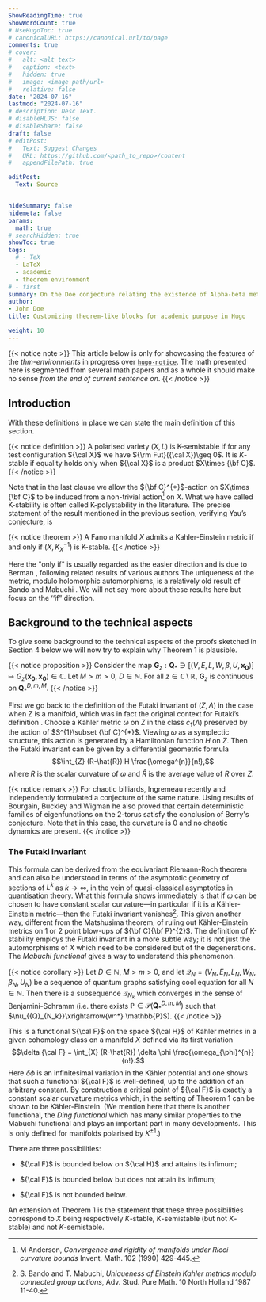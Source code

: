 ```yaml
---
ShowReadingTime: true
ShowWordCount: true
# UseHugoToc: true
# canonicalURL: https://canonical.url/to/page
comments: true
# cover:
#   alt: <alt text>
#   caption: <text>
#   hidden: true
#   image: <image path/url>
#   relative: false
date: "2024-07-16"
lastmod: "2024-07-16"
# description: Desc Text.
# disableHLJS: false
# disableShare: false
draft: false
# editPost:
#   Text: Suggest Changes
#   URL: https://github.com/<path_to_repo>/content
#   appendFilePath: true

editPost:
  Text: Source


hideSummary: false
hidemeta: false
params:
  math: true
# searchHidden: true
showToc: true
tags:
  # - TeX
  - LaTeX
  - academic
  - theorem environment
# - first
summary: On the Doe conjecture relating the existence of Alpha-beta metrics on Nuno manifolds to L-stability.
author:
- John Doe
title: Customizing theorem-like blocks for academic purpose in Hugo

weight: 10
---
```


{{< notice note >}}
This article below is only for showcasing the features of the *thm-environments* in progress over [`hugo-notice`](https://github.com/martignoni/hugo-notice). The math presented here is segmented from several math papers and as a whole it should make no sense *from the end of current sentence on*.
{{< /notice >}}


## Introduction



With these definitions in place we can state the main definition of this section.

{{< notice definition >}}
A polarised variety $(X,L)$ is K-semistable if for any test configuration ${\cal X}$ we have ${\rm Fut}({\cal X})\geq 0$. It is $K$-stable if equality holds only when ${\cal X}$ is a product $X\times {\bf C}$.
{{< /notice >}}


Note that in the last clause we allow the ${\bf C}^{*}$-action on $X\times {\bf C}$ to be induced from a non-trivial action[^1] on $X$. What we have called K-stability is often called K-polystability in the literature. The precise statement of the result mentioned in the previous section, verifying Yau’s conjecture, is


{{< notice theorem >}}
A Fano manifold $X$ admits a Kahler-Einstein metric if and only if $(X,K_{X}^{-1})$ is K-stable.
{{< /notice >}}


Here the "only if" is usually regarded as the easier direction and is due to Berman , following related results of various authors The uniqueness of the metric, modulo holomorphic automorphisms, is a relatively old result of Bando and Mabuchi . We will not say more about these results here but focus on the ‘‘if” direction.

## Background to the technical aspects
To give some background to the technical aspects of the proofs sketched in Section 4 below we will now try to explain why Theorem 1 is plausible. 

{{< notice proposition >}}
Consider the map $\mathbf{G}_z:\mathbf{Q}_* \ni [(V,E,L,W, \beta, U,\mathbf{x_0}) ] \mapsto G_z(\mathbf{x_0},\mathbf{x_0})\in \mathbb C$. Let $M>m>0$, $D\in \mathbb N$. For all $z\in \mathbb C\setminus \mathbb R$, $\mathbf{G}_z$ is continuous on $\mathbf{Q}_*^{D,m,M}$.
{{< /notice >}}


First we go back to the definition of the Futaki invariant of $(Z,\Lambda)$ in the case when $Z$ is a manifold, which was in fact the original context for Futaki’s definition . Choose a Kähler metric $\omega$ on $Z$ in the class $c_{1}(\Lambda)$ preserved by the action of $S^{1}\subset {\bf C}^{*}$. Viewing $\omega$ as a symplectic structure, this action is generated by a Hamiltonian function $H$ on $Z$. Then the Futaki invariant can be given by a differential geometric formula $$\int_{Z} (R-\hat{R}) H \frac{\omega^{n}}{n!},$$ where $R$ is the scalar curvature of $\omega$ and $\hat{R}$ is the average value of $R$ over $Z$. 


{{< notice remark >}}
For chaotic billiards, Ingremeau recently and independently
formulated a conjecture of the same nature. Using results of Bourgain,
Buckley and Wigman he also proved that certain deterministic
families of eigenfunctions on the $2$-torus satisfy the conclusion of
Berry's conjecture. Note that in this case, the curvature is 0 and no
chaotic dynamics are present.
{{< /notice >}}

### The Futaki invariant

This formula can be derived from the equivariant Riemann-Roch theorem and can also be understood in terms of the asymptotic geometry of sections of $L^{k}$ as $k\rightarrow \infty$, in the vein of quasi-classical asymptotics in quantisation theory. What this formula shows immediately is that if $\omega$ can be chosen to have constant scalar curvature—in particular if it is a Kähler-Einstein metric—then the Futaki invariant vanishes[^2]. This given another way, different from the Matshusima theorem, of ruling out Kähler-Einstein metrics on 1 or 2 point blow-ups of ${\bf C}{\bf P}^{2}$. The definition of K-stability employs the Futaki invariant in a more subtle way; it is not just the automorphisms of $X$ which need to be considered but of the degenerations. The *Mabuchi functional* gives a way to understand this phenomenon. 

{{< notice corollary >}}
Let $D\in\mathbb N$, $M>m>0$, and let $\mathcal Q _N=(V_N,E_N,L_N,W_N, \beta_N, U_N)$ be a sequence of quantum graphs satisfying cool equation for all $N\in \mathbb N$.
Then there is a subsequence $\mathcal Q_{N_k}$ which converges in the sense of Benjamini-Schramm (i.e. there exists $\mathbb{P}\in \mathcal{P}(\mathbf{Q}_*^{D,m,M})$ such that $\nu_{{Q}_{N_k}}\xrightarrow{w^*} \mathbb{P}$).
{{< /notice >}}


This is a functional ${\cal F}$ on the space ${\cal H}$ of Kähler metrics in a given cohomology class on a manifold $X$ defined via its first variation $$\delta {\cal F} = \int_{X} (R-\hat{R}) \delta \phi \frac{\omega_{\phi}^{n}}{n!}.$$ Here $\delta \phi$ is an infinitesimal variation in the Kähler potential and one shows that such a functional ${\cal F}$ is well-defined, up to the addition of an arbitrary constant. By construction a critical point of ${\cal F}$ is exactly a constant scalar curvature metrics which, in the setting of Theorem 1 can be shown to be Kähler-Einstein. (We mention here that there is another functional, the *Ding functional* which has many similar properties to the Mabuchi functional and plays an important part in many developments. This is only defined for manifolds polarised by $K^{\pm 1}$.)

There are three possibilities:

- ${\cal F}$ is bounded below on ${\cal H}$ and attains its infimum;

- ${\cal F}$ is bounded below but does not attain its infimum;

- ${\cal F}$ is not bounded below.

An extension of Theorem 1 is the statement that these three possibilities correspond to $X$ being respectively $K$-stable, $K$-semistable (but not $K$-stable) and not $K$-semistable.


[^1]: M Anderson, *Convergence and rigidity of manifolds under Ricci curvature bounds* Invent. Math. 102 (1990) 429-445.
[^2]: S. Bando and T. Mabuchi, *Uniqueness of Einstein Kahler metrics modulo connected group actions*, Adv. Stud. Pure Math. 10 North Holland 1987 11-40.
<!-- 
<div class="thebibliography">

99 M Anderson *Convergence and rigidity of manifolds under Ricci curvature bounds* Invent. Math. 102 (1990) 429-445 S. Bando and T. Mabuchi *Uniqueness of Einstein Kähler metrics modulo connected group actions* Adv. Stud. Pure Math. 10 North Holland 1987 11-40 R. Berman *K-polystability of Q-Fano varieties admitting Kähler -Einstein metrics* Inventiones Math. 203 (2016) 973-1025 R. Berman and B. Berndtsson *Convexity of the K-energy on the space of Käler metrics and uniqueness of extremal metrics* R. Berman, S. Boucksom, P.Eyssidieux, V. Guedj and A. Zeriahi *Kähler-Einstein metrics and the Kähler-Ricci flow on log Fano varieties* arxiv 1111.7158 R. Berman, S. Boucksom and M. Jonsson *A variational approach to the Yau-Tian-Donaldson conjecture* arxiv 1509.04561 R. Berman, T. Darvas and C. Lu *Regularity of weak minimisers of the K-energy and applications to properness and K-stability* arxiv 1602.03114 R. Berman and H. Guenancia *Kähler-Einstein metrics on stable varieties and log canonical pairs* Geom. Funct. Analysis 24 (2014) 1683-1730 O. Biquard *Sur les fibrés paraboliques sur une surface complexe* J. London Math. Soc. 53 (1996) 302-316 S. Boucksom, T. Hisamoto and M. Jonsson *Uniform K-stability, Duistermaat-Heckman measures and singularities of pairs* arxiv 1504.06568 E. Calabi *On Kähler manifolds with vanishing canonical class* In: Algebraic geometry and topology A symposium in honour of S. Lefschetz Princeton U.P. 1957 pp 78-89 E. Calabi *The space of Kähler metrics* In: Proc. Int Congress Math, 1954 E.P. Norrdhoff 1956 pp 206-7 J. Cheeger and T. Colding *On the structure of spaces with Ricci curvature bounded below, I* Jour. Diff Geom. 46 (19970 406-480 J. Cheeger and A. Naber *Regularity of Einstein manifolds and the codimension 4 conjecture* Annals of Math. 182 (2015) 1093-1165 J. Cheeger, T. Colding and G. Tian *On the singularities of spaces with bounded Ricci curvature* Geom. Funct. Analysis 12 (2002) 873-914 X. Chen *Space of Kähler metrics* Jour. Differential Geometry 56 (2000)189-234 X. Chen, S. Sun and B. Wang *Kähler-Ricci flow, Kähler-Einstein metrics and K-stability* (arxiv 1508.04397) X. Chen, S. Donaldson and S. Sun *Kähler-Einstein mercs and stability* Int. Math. Res. Notices (2014) 2119-2125 X. Chen, S. Donaldson and S. Sun 2012 *Kähler-Einstein metrics on Fano manifolds I- III* Jour. Amer. Math. Soc 28 (2015) 183-278 X. Chen and B. Wang *Space of Ricci flows, II* arxiv 1405.6797 V. Datar and G. Székelyhidi *Kähler-Einstein metrics along the smooth continuity method* Geom. Funct. Analysis 26 (2016) 975-1010 T. Darvas *The Mabuchi geometry of finite-energy classes* Advances in Math. 285 (2015) 182-219 T. Darvas and Y. Rubinstein *Tian’s properness conjecture and Finsler geometry of the space of Kähler metrics* arxiv 1506.07129 T. Delcroix *Kähler-Einstein metrics on group compactifications* arxiv 1510.07384 T. Delcroix *K-stability of spherical Fano varieties* arxiv 1608.01852 R. Dervan *Uniform stability of twisted constant scalar curvature Kähler metrics* arxiv 1412.0648 S. Donaldson *Scalar curvature and stability of toric varieties* J. Differential Geometry 62 (2002) 289-349 S. Donaldson *Kähler metrics with cone singularities along a divisor*In: Essays in mathematics and its applications, Springer 2012 49-79 S. Donaldson *Stability of algebraic varieties and Kähler geometry* To appear in Proceedings of the AMS Summer School in Algebraic Geometry, Salt Lake City 2015 S. Donaldson and S. Sun *Gromov-Hausdorff limits of Kähler manifolds and algebraic geometry* Acta Math. 213 (2014) 63-106

</div> -->
